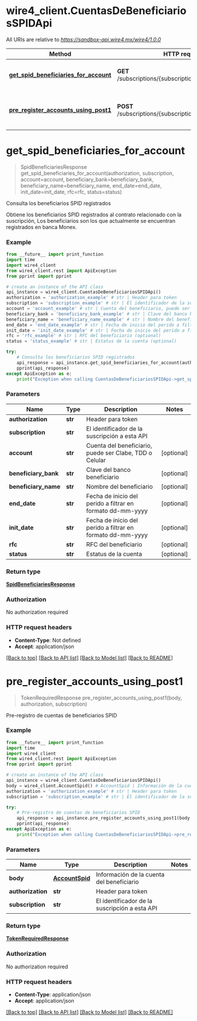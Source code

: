 # wire4_client.CuentasDeBeneficiariosSPIDApi

All URIs are relative to *https://sandbox-api.wire4.mx/wire4/1.0.0*

Method | HTTP request | Description
------------- | ------------- | -------------
[**get_spid_beneficiaries_for_account**](CuentasDeBeneficiariosSPIDApi.md#get_spid_beneficiaries_for_account) | **GET** /subscriptions/{subscription}/beneficiaries/spid | Consulta los beneficiarios SPID registrados
[**pre_register_accounts_using_post1**](CuentasDeBeneficiariosSPIDApi.md#pre_register_accounts_using_post1) | **POST** /subscriptions/{subscription}/beneficiaries/spid | Pre-registro de cuentas de beneficiarios SPID

# **get_spid_beneficiaries_for_account**
> SpidBeneficiariesResponse get_spid_beneficiaries_for_account(authorization, subscription, account=account, beneficiary_bank=beneficiary_bank, beneficiary_name=beneficiary_name, end_date=end_date, init_date=init_date, rfc=rfc, status=status)

Consulta los beneficiarios SPID registrados

Obtiene los beneficiarios SPID registrados al contrato relacionado con la suscripción, Los beneficiarios son los que actualmente se encuentran registrados en banca Monex.

### Example
```python
from __future__ import print_function
import time
import wire4_client
from wire4_client.rest import ApiException
from pprint import pprint

# create an instance of the API class
api_instance = wire4_client.CuentasDeBeneficiariosSPIDApi()
authorization = 'authorization_example' # str | Header para token
subscription = 'subscription_example' # str | El identificador de la suscripción a esta API
account = 'account_example' # str | Cuenta del beneficiario, puede ser Clabe, TDD o Celular (optional)
beneficiary_bank = 'beneficiary_bank_example' # str | Clave del banco beneficiario (optional)
beneficiary_name = 'beneficiary_name_example' # str | Nombre del beneficiario (optional)
end_date = 'end_date_example' # str | Fecha de inicio del perido a filtrar en formato dd-mm-yyyy (optional)
init_date = 'init_date_example' # str | Fecha de inicio del perido a filtrar en formato dd-mm-yyyy (optional)
rfc = 'rfc_example' # str | RFC del beneficiario (optional)
status = 'status_example' # str | Estatus de la cuenta (optional)

try:
    # Consulta los beneficiarios SPID registrados
    api_response = api_instance.get_spid_beneficiaries_for_account(authorization, subscription, account=account, beneficiary_bank=beneficiary_bank, beneficiary_name=beneficiary_name, end_date=end_date, init_date=init_date, rfc=rfc, status=status)
    pprint(api_response)
except ApiException as e:
    print("Exception when calling CuentasDeBeneficiariosSPIDApi->get_spid_beneficiaries_for_account: %s\n" % e)
```

### Parameters

Name | Type | Description  | Notes
------------- | ------------- | ------------- | -------------
 **authorization** | **str**| Header para token | 
 **subscription** | **str**| El identificador de la suscripción a esta API | 
 **account** | **str**| Cuenta del beneficiario, puede ser Clabe, TDD o Celular | [optional] 
 **beneficiary_bank** | **str**| Clave del banco beneficiario | [optional] 
 **beneficiary_name** | **str**| Nombre del beneficiario | [optional] 
 **end_date** | **str**| Fecha de inicio del perido a filtrar en formato dd-mm-yyyy | [optional] 
 **init_date** | **str**| Fecha de inicio del perido a filtrar en formato dd-mm-yyyy | [optional] 
 **rfc** | **str**| RFC del beneficiario | [optional] 
 **status** | **str**| Estatus de la cuenta | [optional] 

### Return type

[**SpidBeneficiariesResponse**](SpidBeneficiariesResponse.md)

### Authorization

No authorization required

### HTTP request headers

 - **Content-Type**: Not defined
 - **Accept**: application/json

[[Back to top]](#) [[Back to API list]](../README.md#documentation-for-api-endpoints) [[Back to Model list]](../README.md#documentation-for-models) [[Back to README]](../README.md)

# **pre_register_accounts_using_post1**
> TokenRequiredResponse pre_register_accounts_using_post1(body, authorization, subscription)

Pre-registro de cuentas de beneficiarios SPID

### Example
```python
from __future__ import print_function
import time
import wire4_client
from wire4_client.rest import ApiException
from pprint import pprint

# create an instance of the API class
api_instance = wire4_client.CuentasDeBeneficiariosSPIDApi()
body = wire4_client.AccountSpid() # AccountSpid | Información de la cuenta del beneficiario
authorization = 'authorization_example' # str | Header para token
subscription = 'subscription_example' # str | El identificador de la suscripción a esta API

try:
    # Pre-registro de cuentas de beneficiarios SPID
    api_response = api_instance.pre_register_accounts_using_post1(body, authorization, subscription)
    pprint(api_response)
except ApiException as e:
    print("Exception when calling CuentasDeBeneficiariosSPIDApi->pre_register_accounts_using_post1: %s\n" % e)
```

### Parameters

Name | Type | Description  | Notes
------------- | ------------- | ------------- | -------------
 **body** | [**AccountSpid**](AccountSpid.md)| Información de la cuenta del beneficiario | 
 **authorization** | **str**| Header para token | 
 **subscription** | **str**| El identificador de la suscripción a esta API | 

### Return type

[**TokenRequiredResponse**](TokenRequiredResponse.md)

### Authorization

No authorization required

### HTTP request headers

 - **Content-Type**: application/json
 - **Accept**: application/json

[[Back to top]](#) [[Back to API list]](../README.md#documentation-for-api-endpoints) [[Back to Model list]](../README.md#documentation-for-models) [[Back to README]](../README.md)

